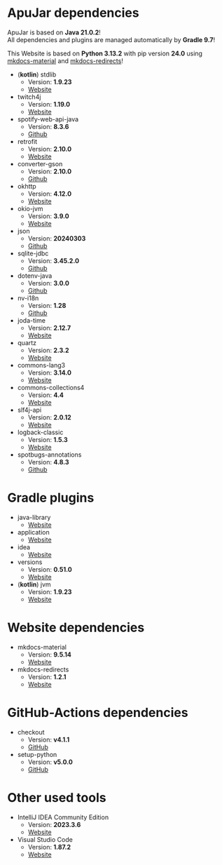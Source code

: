 # ApuJar dependencies

ApuJar is based on **Java 21.0.2**!
<br>All dependencies and plugins are managed automatically by **Gradle 9.7**!

This Website is based on **Python 3.13.2** with pip version **24.0** using [mkdocs-material](https://github.com/squidfunk/mkdocs-material) and [mkdocs-redirects](https://github.com/mkdocs/mkdocs-redirects)!

* (**kotlin**) stdlib
    * Version: **1.9.23**
    * [Website](https://kotlinlang.org/api/latest/jvm/stdlib/)
* twitch4j
    * Version: **1.19.0**
    * [Website](https://twitch4j.github.io/)
* spotify-web-api-java
    * Version: **8.3.6**
    * [Github](https://github.com/spotify-web-api-java/spotify-web-api-java)
* retrofit
    * Version: **2.10.0**
    * [Website](https://square.github.io/retrofit/)
* converter-gson
    * Version: **2.10.0**
    * [Github](https://github.com/square/retrofit/tree/trunk/retrofit-converters/gson)
* okhttp
    * Version: **4.12.0**
    * [Website](https://square.github.io/okhttp/)
* okio-jvm
    * Version: **3.9.0**
    * [Website](https://square.github.io/okio/)
* json
    * Version: **20240303**
    * [Github](https://github.com/stleary/JSON-java)
* sqlite-jdbc
    * Version: **3.45.2.0**
    * [Github](https://github.com/xerial/sqlite-jdbc)
* dotenv-java
    * Version: **3.0.0**
    * [Github](https://github.com/cdimascio/dotenv-java)
* nv-i18n
    * Version: **1.28**
    * [Github](https://github.com/TakahikoKawasaki/nv-i18n)
* joda-time
    * Version: **2.12.7**
    * [Website](https://www.joda.org/joda-time)
* quartz
    * Version: **2.3.2**
    * [Website](http://www.quartz-scheduler.org)
* commons-lang3
    * Version: **3.14.0**
    * [Website](https://commons.apache.org/proper/commons-lang/)
* commons-collections4
    * Version: **4.4**
    * [Website](https://commons.apache.org/proper/commons-collections/)
* slf4j-api
    * Version: **2.0.12**
    * [Website](https://slf4j.org/)
* logback-classic
    * Version: **1.5.3**
    * [Website](https://logback.qos.ch/)
* spotbugs-annotations
    * Version: **4.8.3**
    * [Github](https://github.com/spotbugs/spotbugs/tree/master/spotbugs-annotations)

# Gradle plugins

* java-library
    * [Website](https://docs.gradle.org/current/userguide/java_library_plugin.html)
* application
    * [Website](https://docs.gradle.org/current/userguide/application_plugin.html)
* idea
    * [Website](https://docs.gradle.org/current/userguide/idea_plugin.html)
* versions
    * Version: **0.51.0**
    * [Website](https://plugins.gradle.org/plugin/com.github.ben-manes.versions)
* (**kotlin**) jvm
    * Version: **1.9.23**
    * [Website](https://plugins.gradle.org/plugin/org.jetbrains.kotlin.jvm)

# Website dependencies

* mkdocs-material
    * Version: **9.5.14**
    * [Website](https://squidfunk.github.io/mkdocs-material)
* mkdocs-redirects
    * Version: **1.2.1**
    * [Website](https://github.com/mkdocs/mkdocs-redirects)

# GitHub-Actions dependencies

* checkout
    * Version: **v4.1.1**
    * [GitHub](https://github.com/actions/checkout)
* setup-python
    * Version: **v5.0.0**
    * [GitHub](https://github.com/actions/setup-python)

# Other used tools

* IntelliJ IDEA Community Edition
    * Version: **2023.3.6**
    * [Website](https://www.jetbrains.com/de-de/idea)
* Visual Studio Code
    * Version: **1.87.2**
    * [Website](https://code.visualstudio.com/)